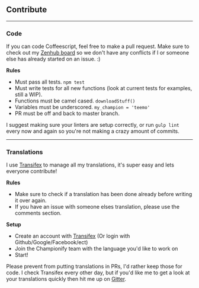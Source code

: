 ## Contribute

---

### Code
If you can code Coffeescript, feel free to make a pull request.
Make sure to check out my [Zenhub board](https://github.com/dustinblackman/Championify#boards?repos=34264106) so we don't have any conflicts if I or someone else has already started on an issue. :)

__Rules__

- Must pass all tests. `npm test`
- Must write tests for all new functions (look at current tests for examples, still a WIP).
- Functions must be camel cased. `downloadStuff()`
- Variables must be underscored. `my_champion = 'teemo'`
- PR must be off and back to master branch.

I suggest making sure your linters are setup correctly, or run `gulp lint` every now and again so you're not making a crazy amount of commits.

---

### Translations
I use [Transifex](https://www.transifex.com/dustinblackman/championify) to manage all my translations, it's super easy and lets everyone contribute!


__Rules__
- Make sure to check if a translation has been done already before writing it over again.
- If you have an issue with someone elses translation, please use the comments section.

__Setup__
- Create an account with [Transifex](https://www.transifex.com/signin/) (Or login with Github/Google/Facebook/ect)
- Join the Championify team with the language you'd like to work on
- Start!

Please prevent from putting translations in PRs, I'd rather keep those for code. I check Transifex every other day, but if you'd like me to get a look at your translations quickly then hit me up on [Gitter](https://gitter.im/dustinblackman/Championify).
